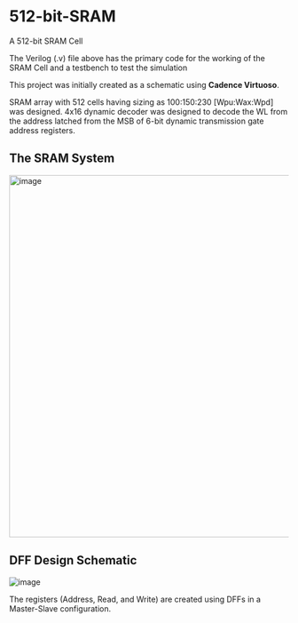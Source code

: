 # 512-bit-SRAM
A 512-bit SRAM Cell

The Verilog (.v) file above has the primary code for the working of the SRAM Cell and a testbench to test the simulation

This project was initially created as a schematic using **Cadence Virtuoso**.

SRAM array with 512 cells having sizing as 100:150:230 [Wpu:Wax:Wpd] was designed. 4x16 dynamic decoder was designed to decode the WL from the address latched from the MSB of 6-bit dynamic transmission gate address registers. 

## The SRAM System
<img width="652" alt="image" src="https://github.com/user-attachments/assets/85fc81c3-1480-4acf-aba5-14753710f59e" />

## DFF Design Schematic
![image](https://github.com/user-attachments/assets/440c1d93-23e6-4226-a017-c75363ef0fd6)

The registers (Address, Read, and Write) are created using DFFs in a Master-Slave configuration. 

